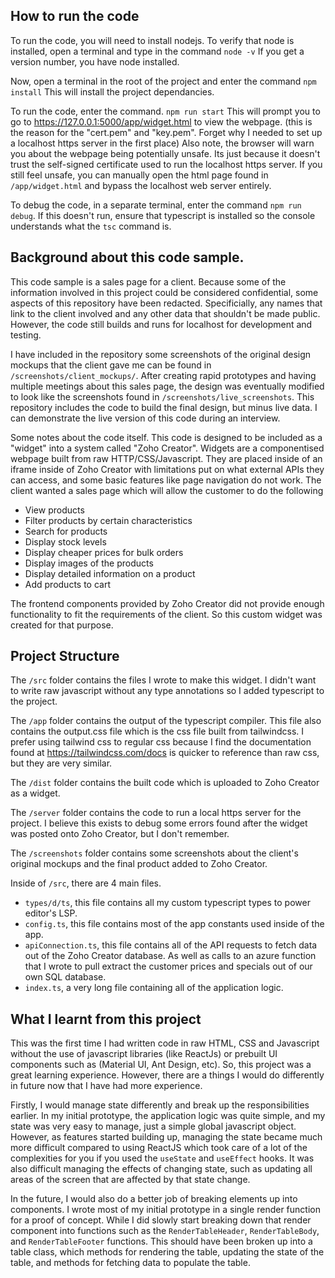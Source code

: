 ## How to run the code
To run the code, you will need to install nodejs. To verify that node is installed, open a terminal and type in the command
`node -v`
If you get a version number, you have node installed.

Now, open a terminal in the root of the project and enter the command
`npm install`
This will install the project dependancies. 

To run the code, enter the command.
`npm run start`
This will prompt you to go to https://127.0.0.1:5000/app/widget.html to view the webpage. (this is the reason for the "cert.pem" and "key.pem". Forget why I needed to set up a localhost https server in the first place)
Also note, the browser will warn you about the webpage being potentially unsafe. Its just because it doesn't trust the self-signed certificate used to run the localhost https server. If you still feel unsafe, you can manually
open the html page found in `/app/widget.html` and bypass the localhost web server entirely.

To debug the code, in a separate terminal, enter the command
`npm run debug`. 
If this doesn't run, ensure that typescript is installed so the console understands what the `tsc` command is.

## Background about this code sample.
This code sample is a sales page for a client. Because some of the information involved in this project could be considered confidential, some aspects of this repository have been redacted. 
Specificially, any names that link to the client involved and any other data that shouldn't be made public. However, the code still builds and runs for localhost for development and testing. 

I have included in the repository some screenshots of the original design mockups that the client gave me can be found in `/screenshots/client_mockups/`. 
After creating rapid prototypes and having multiple meetings about this sales page, the design was eventually modified to look like the screenshots found in `/screenshots/live_screenshots`. 
This repository includes the code to build the final design, but minus live data. I can demonstrate the live version of this code during an interview.

Some notes about the code itself. This code is designed to be included as a "widget" into a system called "Zoho Creator". Widgets are a componentised webpage built from raw HTTP/CSS/Javascript. 
They are placed inside of an iframe inside of Zoho Creator with limitations put on what external APIs they can access, and some basic features like page navigation do not work. 
The client wanted a sales page which will allow the customer to do the following
* View products
* Filter products by certain characteristics
* Search for products
* Display stock levels
* Display cheaper prices for bulk orders
* Display images of the products
* Display detailed information on a product
* Add products to cart

The frontend components provided by Zoho Creator did not provide enough functionality to fit the requirements of the client. So this custom widget was created for that purpose.

## Project Structure
The `/src` folder contains the files I wrote to make this widget. I didn't want to write raw javascript without any type annotations so I added typescript to the project. 

The `/app` folder contains the output of the typescript compiler. This file also contains the output.css file which is the css file built from tailwindcss. 
          I prefer using tailwind css to regular css because I find the documentation found at https://tailwindcss.com/docs is quicker to reference than raw css, but they are very similar.

The `/dist` folder contains the built code which is uploaded to Zoho Creator as a widget. 

The `/server` folder contains the code to run a local https server for the project. I believe this exists to debug some errors found after the widget was posted onto Zoho Creator, but I don't remember.

The `/screenshots` folder contains some screenshots about the client's original mockups and the final product added to Zoho Creator.

Inside of `/src`, there are 4 main files.
* `types/d/ts`, this file contains all my custom typescript types to power editor's LSP.
* `config.ts`, this file contains most of the app constants used inside of the app.
* `apiConnection.ts`, this file contains all of the API requests to fetch data out of the Zoho Creator database. As well as calls to an azure function that I wrote to pull extract the customer prices and specials out of our own SQL database.
* `index.ts`, a very long file containing all of the application logic. 
    

## What I learnt from this project
This was the first time I had written code in raw HTML, CSS and Javascript without the use of javascript libraries (like ReactJs) or prebuilt UI components such as (Material UI, Ant Design, etc). So, this project was a great learning experience.
However, there are a things I would do differently in future now that I have had more experience. 

Firstly, I would manage state differently and break up the responsibilities earlier. In my initial prototype, the application logic was quite simple, and my state was very easy to manage, just a simple global javascript object. 
However, as features started building up,  managing the state became much more difficult compared to using ReactJS which took care of a lot of the complexities for you if you used the `useState` and `useEffect` hooks. 
It was also difficult managing the effects of changing state, such as updating all areas of the screen that are affected by that state change.

In the future, I would also do a better job of breaking elements up into components. I wrote most of my initial prototype in a single render function for a proof of concept. While I did slowly start breaking down that render component into functions 
such as the `RenderTableHeader`, `RenderTableBody`, and `RenderTableFooter` functions. This should have been broken up into a table class, which methods for rendering the table, updating the state of the table, and methods for fetching data to populate the table.

